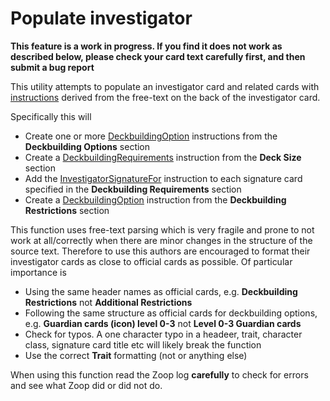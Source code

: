 # Populate investigator

**This feature is a work in progress. If you find it does not work as described below, please check your card text carefully first, and then submit a bug report**

This utility attempts to populate an investigator card and related cards with [instructions](../shared/instructions/Instructions.md) derived from the free-text on the back of the investigator card.

Specifically this will

- Create one or more [DeckbuildingOption](../shared/instructions/Instructions.md) instructions from the **Deckbuilding Options** section
- Create a [DeckbuildingRequirements](../shared/instructions/Instructions.md) instruction from the **Deck Size** section
- Add the [InvestigatorSignatureFor](../shared/instructions/Instructions.md) instruction to each signature card specified in the **Deckbuilding Requirements** section
- Create a [DeckbuildingOption](../shared/instructions/Instructions.md) instruction from the **Deckbuilding Restrictions** section

This function uses free-text parsing which is very fragile and prone to not work at all/correctly when there are minor changes in the structure of the source text. Therefore to use this authors are encouraged to format their investigator cards as close to official cards as possible. Of particular importance is

- Using the same header names as official cards, e.g. **Deckbuilding Restrictions** not **Additional Restrictions**
- Following the same structure as official cards for deckbuilding options, e.g. **Guardian cards (icon) level 0-3** not **Level 0-3 Guardian cards**
- Check for typos. A one character typo in a headeer, trait, character class, signature card title etc will likely break the function
- Use the correct **<t>Trait</t>** formatting (not <b><i></i></b> or anything else)

When using this function read the Zoop log **carefully** to check for errors and see what Zoop did or did not do.
